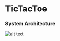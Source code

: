 # TicTacToe #

### System Architecture ###

![alt text](https://raw.githubusercontent.com/marselsampe/TicTacToeGame/master/tictactoe%20system%20architecture.png)